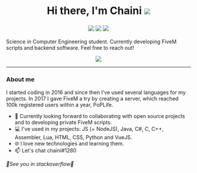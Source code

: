 
<h1 align="center">Hi there, I'm Chaini <img src="https://i.imgur.com/VJgNUJm.jpg"></img></h1>
<h3 align="center"><img src="https://komarev.com/ghpvc/?username=chainidv"/>  <img src="https://img.shields.io/badge/Discord-7289DA?style=for-the-badge&logo=discord&logoColor=white"/>  <img src="https://img.shields.io/badge/Twitter-1DA1F2?style=for-the-badge&logo=twitter&logoColor=white"/>  </h3>

Science in Computer Engineering student. Currently developing FiveM scripts and backend software. Feel free to reach out!

<p align="center">
	<img src="https://github-readme-statss-two.vercel.app/api/top-langs/?username=chainidv&show_icons=true&theme=radical"/>	
</p>


---
### About me
I started coding in 2016 and since then I've used several languages for my projects. In 2017 I gave FiveM a try by creating a server, which reached 100k registered users within a year, PoPLife.

- 📲 Currently looking forward to collaborating with open source projects and to developing private FiveM scripts.
- 💻 I've used in my projects: JS (+ NodeJS), Java, C#, C, C++, Assembler, Lua, HTML, CSS, Python and VueJS.
- 🌐 I love new technologies and learning them.
- 📫 Let's chat chaini#1280 


*💫See you in stackoverflow💫*
